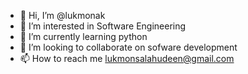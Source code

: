 - 👋 Hi, I’m @lukmonak
- 👀 I’m interested in Software Engineering
- 🌱 I’m currently learning python
- 💞️ I’m looking to collaborate on sofware development
- 📫 How to reach me lukmonsalahudeen@gmail.com

<!---
lukmonak/lukmonak is a ✨ special ✨ repository because its `README.md` (this file) appears on your GitHub profile.
You can click the Preview link to take a look at your changes.
--->

<!---
lukmonak/lukmonak is a ✨ special ✨ repository because its `README.md` (this file) appears on your GitHub profile.
You can click the Preview link to take a look at your changes.
--->
